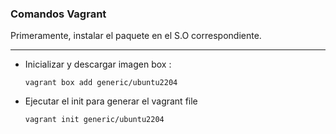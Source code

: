### **Comandos Vagrant**

Primeramente, instalar el paquete en el S.O correspondiente.

---

* Inicializar y descargar imagen box :

  ```
  vagrant box add generic/ubuntu2204
  ```
* Ejecutar el init para generar el vagrant file

  ```
  vagrant init generic/ubuntu2204
  ```
